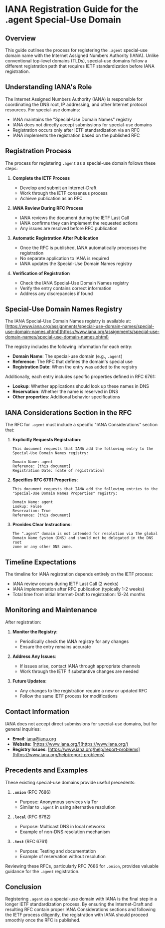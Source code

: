 # IANA Registration Guide for the .agent Special-Use Domain

## Overview

This guide outlines the process for registering the `.agent` special-use domain name with the Internet Assigned Numbers Authority (IANA). Unlike conventional top-level domains (TLDs), special-use domains follow a different registration path that requires IETF standardization before IANA registration.

## Understanding IANA's Role

The Internet Assigned Numbers Authority (IANA) is responsible for coordinating the DNS root, IP addressing, and other Internet protocol resources. For special-use domains:

- IANA maintains the "Special-Use Domain Names" registry
- IANA does not directly accept submissions for special-use domains
- Registration occurs only after IETF standardization via an RFC
- IANA implements the registration based on the published RFC

## Registration Process

The process for registering `.agent` as a special-use domain follows these steps:

1. **Complete the IETF Process**
   - Develop and submit an Internet-Draft
   - Work through the IETF consensus process
   - Achieve publication as an RFC
   
2. **IANA Review During RFC Process**
   - IANA reviews the document during the IETF Last Call
   - IANA confirms they can implement the requested actions
   - Any issues are resolved before RFC publication

3. **Automatic Registration After Publication**
   - Once the RFC is published, IANA automatically processes the registration
   - No separate application to IANA is required
   - IANA updates the Special-Use Domain Names registry

4. **Verification of Registration**
   - Check the IANA Special-Use Domain Names registry
   - Verify the entry contains correct information
   - Address any discrepancies if found

## Special-Use Domain Names Registry

The IANA Special-Use Domain Names registry is available at:
[https://www.iana.org/assignments/special-use-domain-names/special-use-domain-names.xhtml](https://www.iana.org/assignments/special-use-domain-names/special-use-domain-names.xhtml)

The registry includes the following information for each entry:

- **Domain Name**: The special-use domain (e.g., `.agent`)
- **Reference**: The RFC that defines the domain's special use
- **Registration Date**: When the entry was added to the registry

Additionally, each entry includes specific properties defined in RFC 6761:

- **Lookup**: Whether applications should look up these names in DNS
- **Reservation**: Whether the name is reserved in DNS
- **Other properties**: Additional behavior specifications

## IANA Considerations Section in the RFC

The RFC for `.agent` must include a specific "IANA Considerations" section that:

1. **Explicitly Requests Registration**:
   ```
   This document requests that IANA add the following entry to the
   Special-Use Domain Names registry:

   Domain Name: agent
   Reference: [this document]
   Registration Date: [date of registration]
   ```

2. **Specifies RFC 6761 Properties**:
   ```
   This document requests that IANA add the following entries to the
   "Special-Use Domain Names Properties" registry:

   Domain Name: agent
   Lookup: False
   Reservation: True
   Reference: [this document]
   ```

3. **Provides Clear Instructions**:
   ```
   The ".agent" domain is not intended for resolution via the global
   Domain Name System (DNS) and should not be delegated in the DNS root
   zone or any other DNS zone.
   ```

## Timeline Expectations

The timeline for IANA registration depends entirely on the IETF process:

- IANA review occurs during IETF Last Call (2 weeks)
- IANA implementation after RFC publication (typically 1-2 weeks)
- Total time from initial Internet-Draft to registration: 12-24 months

## Monitoring and Maintenance

After registration:

1. **Monitor the Registry**:
   - Periodically check the IANA registry for any changes
   - Ensure the entry remains accurate

2. **Address Any Issues**:
   - If issues arise, contact IANA through appropriate channels
   - Work through the IETF if substantive changes are needed

3. **Future Updates**:
   - Any changes to the registration require a new or updated RFC
   - Follow the same IETF process for modifications

## Contact Information

IANA does not accept direct submissions for special-use domains, but for general inquiries:

- **Email**: [iana@iana.org](mailto:iana@iana.org)
- **Website**: [https://www.iana.org/](https://www.iana.org/)
- **Registry Issues**: [https://www.iana.org/help/report-problems](https://www.iana.org/help/report-problems)

## Precedents and Examples

These existing special-use domains provide useful precedents:

1. **`.onion`** (RFC 7686)
   - Purpose: Anonymous services via Tor
   - Similar to `.agent` in using alternative resolution
   
2. **`.local`** (RFC 6762)
   - Purpose: Multicast DNS in local networks
   - Example of non-DNS resolution mechanism

3. **`.test`** (RFC 6761)
   - Purpose: Testing and documentation
   - Example of reservation without resolution

Reviewing these RFCs, particularly RFC 7686 for `.onion`, provides valuable guidance for the `.agent` registration.

## Conclusion

Registering `.agent` as a special-use domain with IANA is the final step in a longer IETF standardization process. By ensuring the Internet-Draft and resulting RFC contain proper IANA Considerations sections and following the IETF process diligently, the registration with IANA should proceed smoothly once the RFC is published.
